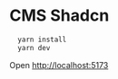 # CMS Shadcn

```js
  yarn install
  yarn dev
```

Open [http://localhost:5173](http://localhost:5173) 
